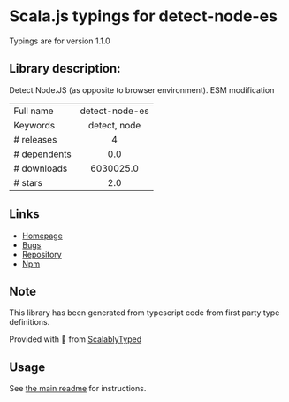 
# Scala.js typings for detect-node-es

Typings are for version 1.1.0

## Library description:
Detect Node.JS (as opposite to browser environment). ESM modification

|                    |                 |
| ------------------ | :-------------: |
| Full name          | detect-node-es |
| Keywords           | detect, node |
| # releases         | 4 |
| # dependents       | 0.0 |
| # downloads        | 6030025.0 |
| # stars            | 2.0 |

## Links
- [Homepage](https://github.com/thekashey/detect-node)
- [Bugs](https://github.com/thekashey/detect-node/issues)
- [Repository](https://github.com/thekashey/detect-node)
- [Npm](https://www.npmjs.com/package/detect-node-es)
    


## Note
This library has been generated from typescript code from first party type definitions.

Provided with :purple_heart: from [ScalablyTyped](https://github.com/oyvindberg/ScalablyTyped)

## Usage
See [the main readme](../../readme.md) for instructions.


